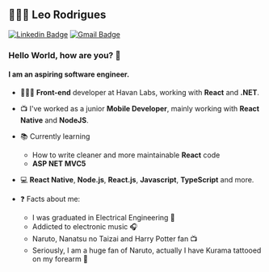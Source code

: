 ## 👨🏾‍💻 Leo Rodrigues
[![Linkedin Badge](https://img.shields.io/badge/-LinkedIn-blue?style=flat-square&logo=Linkedin&logoColor=white&link=https://www.linkedin.com/in/leonardorodriguesf/)](https://www.linkedin.com/in/leonardorodriguesf/)
[![Gmail Badge](https://img.shields.io/badge/-Gmail-c14438?style=flat-square&logo=Gmail&logoColor=white&link=mailto:leorodrigues@leeorf.dev)](mailto:leorodrigues@leeorf.dev)

### Hello World, how are you? 👋
#### I am an aspiring software engineer. 

- 👨🏾‍💻 **Front-end** developer at Havan Labs, working with **React** and **.NET**.
- 📺 I've worked as a junior **Mobile Developer**, mainly working with **React Native** and **NodeJS**.
- 📚 Currently learning 
  - How to write cleaner and more maintainable **React** code
  - **ASP NET MVC5**
- 💻 **React Native**, **Node.js**, **React.js**,  **Javascript**, **TypeScript** and more.

- ❓ Facts about me: 
  - I was graduated in Electrical Engineering 🔌
  - Addicted to electronic music 🎧
  - Naruto, Nanatsu no Taizai and Harry Potter fan 📺
  - Seriously, I am a huge fan of Naruto, actually I have Kurama tattooed on my forearm 🦊
